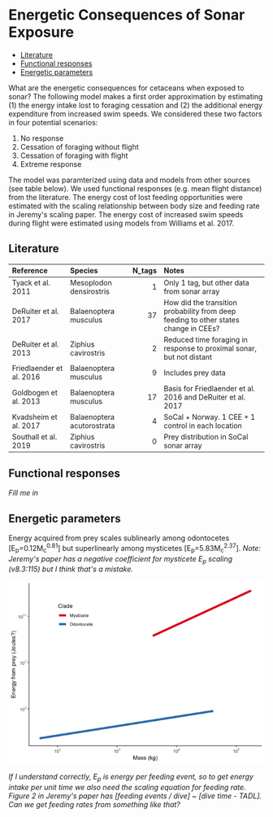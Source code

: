 Energetic Consequences of Sonar Exposure
================

-   [Literature](#literature)
-   [Functional responses](#functional-responses)
-   [Energetic parameters](#energetic-parameters)

What are the energetic consequences for cetaceans when exposed to sonar? The following model makes a first order approximation by estimating (1) the energy intake lost to foraging cessation and (2) the additional energy expenditure from increased swim speeds. We considered these two factors in four potential scenarios:

1.  No response
2.  Cessation of foraging without flight
3.  Cessation of foraging with flight
4.  Extreme response

The model was paramterized using data and models from other sources (see table below). We used functional responses (e.g. mean flight distance) from the literature. The energy cost of lost feeding opportunities were estimated with the scaling relationship between body size and feeding rate in Jeremy's scaling paper. The energy cost of increased swim speeds during flight were estimated using models from Williams et al. 2017.

Literature
----------

| Reference                | Species                    |  N\_tags| Notes                                                                                |
|:-------------------------|:---------------------------|--------:|:-------------------------------------------------------------------------------------|
| Tyack et al. 2011        | Mesoplodon densirostris    |        1| Only 1 tag, but other data from sonar array                                          |
| DeRuiter et al. 2017     | Balaenoptera musculus      |       37| How did the transition probability from deep feeding to other states change in CEEs? |
| DeRuiter et al. 2013     | Ziphius cavirostris        |        2| Reduced time foraging in response to proximal sonar, but not distant                 |
| Friedlaender et al. 2016 | Balaenoptera musculus      |        9| Includes prey data                                                                   |
| Goldbogen et al. 2013    | Balaenoptera musculus      |       17| Basis for Friedlaender et al. 2016 and DeRuiter et al. 2017                          |
| Kvadsheim et al. 2017    | Balaenoptera acutorostrata |        4| SoCal + Norway. 1 CEE + 1 control in each location                                   |
| Southall et al. 2019     | Ziphius cavirostris        |        0| Prey distribution in SoCal sonar array                                               |

Functional responses
--------------------

*Fill me in*

Energetic parameters
--------------------

Energy acquired from prey scales sublinearly among odontocetes \[E<sub>p</sub>=0.12M<sub>c</sub><sup>0.81</sup>\] but superlinearly among mysticetes \[E<sub>p</sub>=5.83M<sub>c</sub><sup>2.37</sup>\]. *Note: Jeremy's paper has a negative coefficient for mysticete E<sub>p</sub> scaling (v8.3:115) but I think that's a mistake.*

![](sonar-response_files/figure-markdown_github/Ep_scaling-1.png)

*If I understand correctly, E<sub>p</sub> is energy per feeding event, so to get energy intake per unit time we also need the scaling equation for feeding rate. Figure 2 in Jeremy's paper has \[feeding events / dive\] ~ \[dive time - TADL\]. Can we get feeding rates from something like that?*
